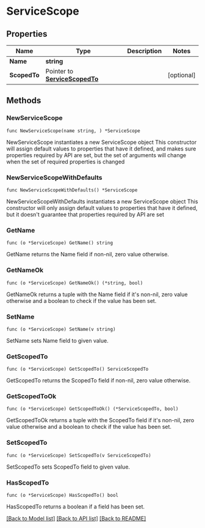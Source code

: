 # ServiceScope

## Properties

Name | Type | Description | Notes
------------ | ------------- | ------------- | -------------
**Name** | **string** |  | 
**ScopedTo** | Pointer to [**ServiceScopedTo**](ServiceScopedTo.md) |  | [optional] 

## Methods

### NewServiceScope

`func NewServiceScope(name string, ) *ServiceScope`

NewServiceScope instantiates a new ServiceScope object
This constructor will assign default values to properties that have it defined,
and makes sure properties required by API are set, but the set of arguments
will change when the set of required properties is changed

### NewServiceScopeWithDefaults

`func NewServiceScopeWithDefaults() *ServiceScope`

NewServiceScopeWithDefaults instantiates a new ServiceScope object
This constructor will only assign default values to properties that have it defined,
but it doesn't guarantee that properties required by API are set

### GetName

`func (o *ServiceScope) GetName() string`

GetName returns the Name field if non-nil, zero value otherwise.

### GetNameOk

`func (o *ServiceScope) GetNameOk() (*string, bool)`

GetNameOk returns a tuple with the Name field if it's non-nil, zero value otherwise
and a boolean to check if the value has been set.

### SetName

`func (o *ServiceScope) SetName(v string)`

SetName sets Name field to given value.


### GetScopedTo

`func (o *ServiceScope) GetScopedTo() ServiceScopedTo`

GetScopedTo returns the ScopedTo field if non-nil, zero value otherwise.

### GetScopedToOk

`func (o *ServiceScope) GetScopedToOk() (*ServiceScopedTo, bool)`

GetScopedToOk returns a tuple with the ScopedTo field if it's non-nil, zero value otherwise
and a boolean to check if the value has been set.

### SetScopedTo

`func (o *ServiceScope) SetScopedTo(v ServiceScopedTo)`

SetScopedTo sets ScopedTo field to given value.

### HasScopedTo

`func (o *ServiceScope) HasScopedTo() bool`

HasScopedTo returns a boolean if a field has been set.


[[Back to Model list]](../README.md#documentation-for-models) [[Back to API list]](../README.md#documentation-for-api-endpoints) [[Back to README]](../README.md)



